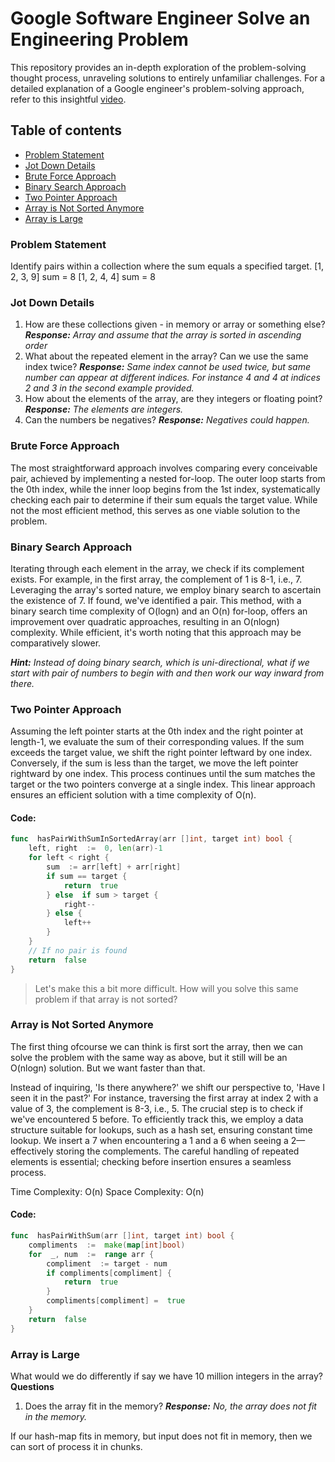 # Google Software Engineer Solve an Engineering Problem
This repository provides an in-depth exploration of the problem-solving thought process, unraveling solutions to entirely unfamiliar challenges. For a detailed explanation of a Google engineer's problem-solving approach, refer to this insightful [video](https://youtu.be/XKu_SEDAykw).

## Table of contents

* [Problem Statement](#problem-statement)
* [Jot Down Details](#jot-down-details)
* [Brute Force Approach](#brute-force-approach)
* [Binary Search Approach](#binary-search-approach)
* [Two Pointer Approach](#two-pointer-approach)
* [Array is Not Sorted Anymore](#array-is-not-sorted-anymore)
* [Array is Large](#array-is-large)

### Problem Statement
Identify pairs within a collection where the sum equals a specified target.
[1, 2, 3, 9] sum = 8
[1, 2, 4, 4] sum = 8

### Jot Down Details
1. How are these collections given - in memory or array or something else? ***Response:** Array and assume that the array is sorted in ascending order*
2. What about the repeated element in the array? Can we use the same index twice? ***Response:** Same index cannot be used twice, but same number can appear at different indices. For instance 4 and 4 at indices 2 and 3 in the second example provided.* 
3. How about the elements of the array, are they integers or floating point? ***Response:** The elements are integers.*
4. Can the numbers be negatives? ***Response:** Negatives could happen.*

### Brute Force Approach
The most straightforward approach involves comparing every conceivable pair, achieved by implementing a nested for-loop. The outer loop starts from the 0th index, while the inner loop begins from the 1st index, systematically checking each pair to determine if their sum equals the target value. While not the most efficient method, this serves as one viable solution to the problem.
### Binary Search Approach
Iterating through each element in the array, we check if its complement exists. For example, in the first array, the complement of 1 is 8-1, i.e., 7. Leveraging the array's sorted nature, we employ binary search to ascertain the existence of 7. If found, we've identified a pair. This method, with a binary search time complexity of O(logn) and an O(n) for-loop, offers an improvement over quadratic approaches, resulting in an O(nlogn) complexity. While efficient, it's worth noting that this approach may be comparatively slower.

***Hint:** Instead of doing binary search, which is uni-directional, what if we start with pair of numbers to begin with and then work our way inward from there.*

### Two Pointer Approach
Assuming the left pointer starts at the 0th index and the right pointer at length-1, we evaluate the sum of their corresponding values. If the sum exceeds the target value, we shift the right pointer leftward by one index. Conversely, if the sum is less than the target, we move the left pointer rightward by one index. This process continues until the sum matches the target or the two pointers converge at a single index. This linear approach ensures an efficient solution with a time complexity of O(n).
#### Code:
```go
func  hasPairWithSumInSortedArray(arr []int, target int) bool {
	left, right  :=  0, len(arr)-1
	for left < right {
		sum  := arr[left] + arr[right]
		if sum == target {
			return  true
		} else  if sum > target {
			right--
		} else {
			left++
		}
	} 
	// If no pair is found
	return  false
}
```

> Let's make this a bit more difficult. How will you solve this same problem if that array is not sorted?

### Array is Not Sorted Anymore
The first thing ofcourse we can think is first sort the array, then we can solve the problem with the same way as above, but it still will be an O(nlogn) solution. But we want faster than that.

Instead of inquiring, 'Is there anywhere?' we shift our perspective to, 'Have I seen it in the past?' For instance, traversing the first array at index 2 with a value of 3, the complement is 8-3, i.e., 5. The crucial step is to check if we've encountered 5 before. To efficiently track this, we employ a data structure suitable for lookups, such as a hash set, ensuring constant time lookup. We insert a 7 when encountering a 1 and a 6 when seeing a 2—effectively storing the complements. The careful handling of repeated elements is essential; checking before insertion ensures a seamless process.

Time Complexity: O(n)
Space Complexity: O(n)

#### Code:
```go
func  hasPairWithSum(arr []int, target int) bool {
	compliments  :=  make(map[int]bool)
	for  _, num  :=  range arr {
		compliment  := target - num
		if compliments[compliment] {
			return  true
		}
		compliments[compliment] =  true
	}
	return  false
}
```

### Array is Large
What would we do differently if say we have 10 million integers in the array?
**Questions**
1. Does the array fit in the memory? ***Response:** No, the array does not fit in the memory.*

If our hash-map fits in memory, but input does not fit in memory, then we can sort of process it in chunks.